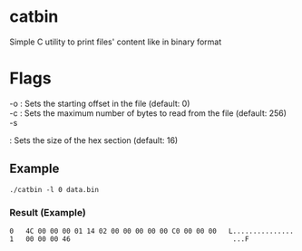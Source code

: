# catbin
Simple C utility to print files' content like in binary format

# Flags
-o <offset>: Sets the starting offset in the file (default: 0)<br>
-c <count>: Sets the maximum number of bytes to read from the file (default: 256)<br>
-s <section size>: Sets the size of the hex section (default: 16)<br>

# Example
```shell
./catbin -l 0 data.bin
```
### Result (Example)
```
0   4C 00 00 00 01 14 02 00 00 00 00 00 C0 00 00 00   L...............
1   00 00 00 46                                        ...F
```
